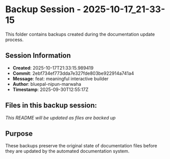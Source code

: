 # Backup Session - 2025-10-17_21-33-15

This folder contains backups created during the documentation update process.

## Session Information
- **Created**: 2025-10-17T21:33:15.989419
- **Commit**: 2ebf734ef773dda7e327fde803be922914a741a4
- **Message**: feat: meaningful interactive builder
- **Author**: bluepal-nipun-marwaha
- **Timestamp**: 2025-09-30T12:55:17Z

## Files in this backup session:
*This README will be updated as files are backed up*

## Purpose
These backups preserve the original state of documentation files before they are updated by the automated documentation system.
